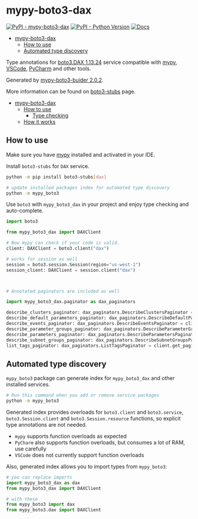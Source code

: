 # mypy-boto3-dax

[![PyPI - mypy-boto3-dax](https://img.shields.io/pypi/v/mypy-boto3-dax.svg?color=blue)](https://pypi.org/project/mypy-boto3-dax)
[![PyPI - Python Version](https://img.shields.io/pypi/pyversions/mypy-boto3-dax.svg?color=blue)](https://pypi.org/project/mypy-boto3-dax)
[![Docs](https://img.shields.io/readthedocs/mypy-boto3-builder.svg?color=blue)](https://mypy-boto3-builder.readthedocs.io/)

- [mypy-boto3-dax](#mypy-boto3-dax)
  - [How to use](#how-to-use)
  - [Automated type discovery](#automated-type-discovery)


Type annotations for
[boto3.DAX 1.13.24](https://boto3.amazonaws.com/v1/documentation/api/1.13.24/reference/services/dax.html#DAX) service
compatible with [mypy](https://github.com/python/mypy), [VSCode](https://code.visualstudio.com/),
[PyCharm](https://www.jetbrains.com/pycharm/) and other tools.

Generated by [mypy-boto3-buider 2.0.2](https://github.com/vemel/mypy_boto3_builder).

More information can be found on [boto3-stubs](https://pypi.org/project/boto3-stubs/) page.

- [mypy-boto3-dax](#mypy-boto3-dax)
  - [How to use](#how-to-use)
    - [Type checking](#type-checking)
  - [How it works](#how-it-works)

## How to use

Make sure you have [mypy](https://github.com/python/mypy) installed and activated in your IDE.

Install `boto3-stubs` for `DAX` service.

```bash
python -m pip install boto3-stubs[dax]

# update installed packages index for automated type discovery
python -m mypy_boto3
```

Use `boto3` with `mypy_boto3_dax` in your project and enjoy type checking and auto-complete.

```python
import boto3

from mypy_boto3_dax import DAXClient

# Now mypy can check if your code is valid.
client: DAXClient = boto3.client("dax")

# works for session as well
session = boto3.session.Session(region="us-west-1")
session_client: DAXClient = session.client("dax")



# Annotated paginators are included as well

import mypy_boto3_dax.paginator as dax_paginators

describe_clusters_paginator: dax_paginators.DescribeClustersPaginator = client.get_paginator("describe_clusters")
describe_default_parameters_paginator: dax_paginators.DescribeDefaultParametersPaginator = client.get_paginator("describe_default_parameters")
describe_events_paginator: dax_paginators.DescribeEventsPaginator = client.get_paginator("describe_events")
describe_parameter_groups_paginator: dax_paginators.DescribeParameterGroupsPaginator = client.get_paginator("describe_parameter_groups")
describe_parameters_paginator: dax_paginators.DescribeParametersPaginator = client.get_paginator("describe_parameters")
describe_subnet_groups_paginator: dax_paginators.DescribeSubnetGroupsPaginator = client.get_paginator("describe_subnet_groups")
list_tags_paginator: dax_paginators.ListTagsPaginator = client.get_paginator("list_tags")
```

## Automated type discovery

`mypy_boto3` package can generate index for `mypy_boto3_dax` and other installed services.

```bash
# Run this command when you add or remove service packages
python -m mypy_boto3
```

Generated index provides overloads for `boto3.client` and `boto3.service`,
`boto3.Session.client` and `boto3.Session.resource` functions,
so explicit type annotations are not needed.

- `mypy` supports function overloads as expected
- `PyCharm` also supports function overloads, but consumes a lot of RAM, use carefully
- `VSCode` does not currently support function overloads

Also, generated index allows you to import types from `mypy_boto3`:

```python
# you can replace imports
import mypy_boto3_dax as dax
from mypy_boto3_dax import DAXClient

# with these
from mypy_boto3 import dax
from mypy_boto3.dax import DAXClient
```